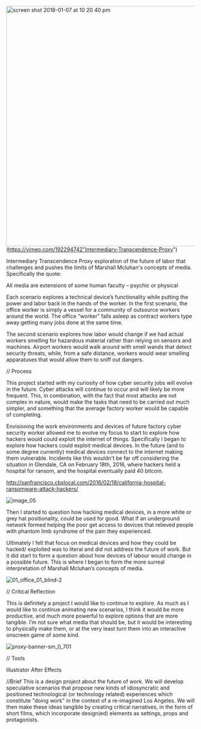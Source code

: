 <img width="641" alt="screen shot 2018-01-07 at 10 20 40 pm" src="https://user-images.githubusercontent.com/30060990/34660717-59c2e90a-f3f9-11e7-80a9-5eea11a392b6.png">(https://vimeo.com/192294742"Intermediary-Transcendence-Proxy")


Intermediary Transcendence Proxy exploration of the future of labor that challenges and pushes the limits of Marshall Mcluhan's concepts of media. Specifically the quote:


All media are extensions of some human faculty – psychic or physical


Each scenario explores a technical device’s functionality while putting the power and labor back in the hands of the worker. In the first scenario, the office worker is simply a vessel for a community of outsource workers around the world. The office “worker” falls asleep as contract workers type away getting many jobs done at the same time.


The second scenario explores how labor would change if we had actual workers smelling for hazardous material rather than relying on sensors and machines. Airport workers would walk around with smell wands that detect security threats, while, from a safe distance, workers would wear smelling apparatuses that would allow them to sniff out dangers.


// Process

This project started with my curiosity of how cyber security jobs will evolve in the future. Cyber attacks will continue to occur and will likely be more frequent. This, in combination, with the fact that most attacks are not complex in nature, would make the tasks that need to be carried out much simpler, and something that the average factory worker would be capable of completing.


Envisioning the work environments and devices of future factory cyber security worker allowed me to evolve my focus to start to explore how hackers would could exploit the internet of things. Specifically I began to explore how hackers could exploit medical devices. In the future (and to some degree currently) medical devices connect to the internet making them vulnerable. Incidents like this wouldn't be far off considering the situation in Glendale, CA on February 18th, 2016, where hackers held a hospital for ransom, and the hospital eventually paid 40 bitcoin.

http://sanfrancisco.cbslocal.com/2016/02/18/california-hospital-ransomware-attack-hackers/

![image_05](https://user-images.githubusercontent.com/30060990/34661052-d04641e2-f3fb-11e7-8c61-20c4884219cb.gif)

Then I started to question how hacking medical devices, in a more white or grey hat positionality, could be used for good. What if an underground network formed helping the poor get access to devices that relieved people with phantom limb syndrome of the pain they experienced.


Ultimately I felt that focus on medical devices and how they could be hacked/ exploited was to literal and did not address the future of work. But it did start to form a question about how devices of labour would change in a possible future. This is where I began to form the more surreal interpretation of Marshall Mcluhan’s concepts of media.

![01_office_01_blind-2](https://user-images.githubusercontent.com/30060990/34661035-b259935a-f3fb-11e7-87ee-f8c850ddf45d.gif)

// Critical Reflection


This is definitely a project I would like to continue to explore. As much as I would like to continue animating new scenarios, I think it would be more productive, and much more powerful to explore options that are more tangible. I’m not sure what media that should be, but it would be interesting to physically make them, or at the very least turn them into an interactive onscreen game of some kind.

![proxy-banner-sm_0_701](https://user-images.githubusercontent.com/30060990/34661112-3225a5b0-f3fc-11e7-91f7-f0c1f793358d.jpg)

// Tools

Illustrator
After Effects

//Brief
This is a design project about the future of work. We will develop speculative scenarios that propose new kinds of idiosyncratic and positioned technological (or technology related) experiences which constitute "doing work" in the context of a re-imagined Los Angeles. We will then make these ideas tangible by creating critical narratives, in the form of short films, which incorporate design(ed) elements as settings, props and protagonists.
